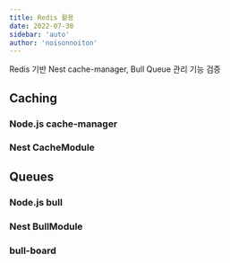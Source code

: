 ```yaml
---
title: Redis 활용
date: 2022-07-30
sidebar: 'auto'
author: 'noisonnoiton'
---
```


Redis 기반 Nest cache-manager, Bull Queue 관리 기능 검증

## Caching

### Node.js cache-manager

### Nest CacheModule

## Queues

### Node.js bull

### Nest BullModule

### bull-board
